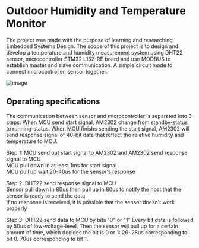 # Outdoor Humidity and Temperature Monitor

The project was made with the purpose of learning and researching Embedded Systems Design. The scope of this project is to design and develop a temperature and humidity measurement system using DHT22 sensor, microcontroller STM32 L152-RE board and use MODBUS to establish master and slave communication. A simple circuit made to connect microcontroller, sensor together.

![image](https://github.com/NgocDo-2002/Humidity-and-Temperature-Monitor/assets/84715183/2fa01247-abcd-4627-bc99-6fcb32d8843a)

## Operating specifications

The communication between sensor and microcontroller is separated into 3 steps: When MCU send start signal, AM2302 change from standby-status to running-status. When MCU finishs sending the start signal, AM2302 will send response signal of 40-bit data that reflect the relative humidity and temperature to MCU.

Step 1: MCU send out start signal to AM2302 and AM2302 send response signal to MCU  
   MCU pull down in at least 1ms for start signal  
   MCU pull up wait 20-40us for the sensor's response  

Step 2: DHT22 send response signal to MCU  
   Sensor pull down in 80us then pull up in 80us to notify the host that the sensor is ready to send the data  
   If no response is received, it is possible that the sensor doesn't work properly  

Step 3: DHT22 send data to MCU by bits "0" or "1"
   Every bit data is followed by 50us of low-voltage-level.
   Then the sensor will pull up for a certain amount of time, which decides the bit is 0 or 1:
     26~28us corresponding to bit 0.
     70us corresponding to bit 1.

